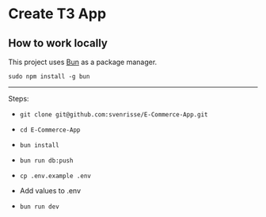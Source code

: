 # Create T3 App

## How to work locally

This project uses [Bun](https://bun.sh/) as a package manager.

```sudo npm install -g bun```

--- 
Steps:

- ```git clone git@github.com:svenrisse/E-Commerce-App.git```

- ```cd E-Commerce-App```

- ```bun install```

- ```bun run db:push```

- ```cp .env.example .env```

- Add values to .env

- ```bun run dev```



